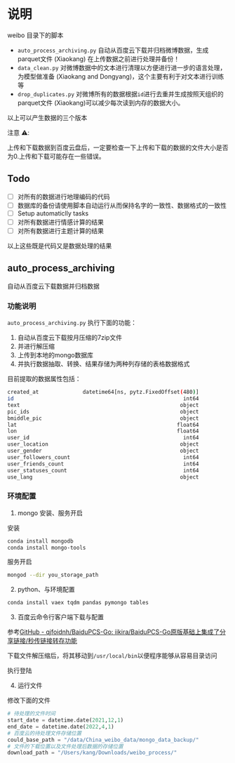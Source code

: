 # 说明

weibo 目录下的脚本

- `auto_process_archiving.py` 自动从百度云下载并归档微博数据，生成parquet文件 (Xiaokang) 在上传数据之前进行处理并备份！
- `data_clean.py` 对微博数据中的文本进行清理以方便进行进一步的语言处理，为模型做准备 (Xiaokang and Dongyang)，这个主要有利于对文本进行训练等
- `drop_duplicates.py` 对微博所有的数据根据`id`进行去重并生成按照天组织的parquet文件 (Xiaokang)可以减少每次读到内存的数据大小。

以上可以产生数据的三个版本

注意 ⚠️:

上传和下载数据到百度云盘后，一定要检查一下上传和下载的数据的文件大小是否为0.上传和下载可能存在一些错误。


## Todo

- [ ] 对所有的数据进行地理编码的代码
- [ ] 数据库的备份请使用脚本自动运行从而保持名字的一致性、数据格式的一致性
- [ ] Setup automaticlly tasks
- [ ] 对所有数据进行情感计算的结果
- [ ] 对所有数据进行主题计算的结果

以上这些既是代码又是数据处理的结果


## auto_process_archiving

自动从百度云下载数据并归档数据

### 功能说明
`auto_process_archiving.py` 执行下面的功能：
1. 自动从百度云下载按月压缩的7zip文件
2. 并进行解压缩
3. 上传到本地的mongo数据库
4. 并执行数据抽取、转换、结果存储为两种列存储的表格数据格式


目前提取的数据属性包括：

```bash
created_at              datetime64[ns, pytz.FixedOffset(480)]
id                                                      int64
text                                                   object
pic_ids                                                object
bmiddle_pic                                            object
lat                                                   float64
lon                                                   float64
user_id                                                 int64
user_location                                          object
user_gender                                            object
user_followers_count                                    int64
user_friends_count                                      int64
user_statuses_count                                     int64
use_lang                                               object
```



### 环境配置

1. mongo 安装、服务开启

安装

```bash
conda install mongodb
conda install mongo-tools
```

服务开启

```bash
mongod --dir you_storage_path
```

2. python、与环境配置

```bash
conda install vaex tqdm pandas pymongo tables
```

3. 百度云命令行客户端下载与配置
   
参考[GitHub - qjfoidnh/BaiduPCS-Go: iikira/BaiduPCS-Go原版基础上集成了分享链接/秒传链接转存功能](https://github.com/qjfoidnh/BaiduPCS-Go)

下载文件解压缩后，将其移动到`/usr/local/bin`以便程序能够从容易目录访问

执行登陆



4. 运行文件

修改下面的文件

```python
# 待处理的文件时间
start_date = datetime.date(2021,12,1)
end_date = datetime.date(2022,4,1)
# 百度云的待处理文件存储位置
could_base_path = "/data/China_weibo_data/mongo_data_backup/"
# 文件的下载位置以及文件处理后数据的存储位置
download_path = "/Users/kang/Downloads/weibo_process/"
```